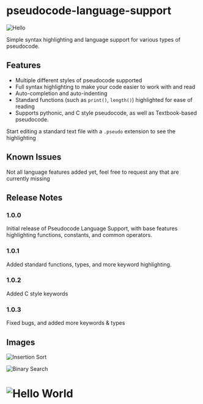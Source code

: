 # pseudocode-language-support

![Hello](https://github.com/joelbeedle/pseudocode-vscode/blob/main/img/hello_world_gif.gif?raw=true)

Simple syntax highlighting and language support for various types of pseudocode.

## Features

- Multiple different styles of pseudocode supported
- Full syntax highlighting to make your code easier to work with and read
- Auto-completion and auto-indenting
- Standard functions (such as `print()`, `length()`) highlighted for ease of reading
- Supports pythonic, and C style pseudocode, as well as Textbook-based pseudocode.

Start editing a standard text file with a `.pseudo` extension to see the highlighting

## Known Issues

Not all language features added yet, feel free to request any that are currently missing

## Release Notes

### 1.0.0

Initial release of Pseudocode Language Support, with base features highlighting functions, constants, and common operators.

### 1.0.1

Added standard functions, types, and more keyword highlighting.

### 1.0.2

Added C style keywords

### 1.0.3

Fixed bugs, and added more keywords & types

## Images

![Insertion Sort](https://github.com/joelbeedle/pseudocode-vscode/blob/main/img/insertion_sort.png?raw=true)

![Binary Search](https://github.com/joelbeedle/pseudocode-vscode/blob/main/img/binary_search.png?raw=true)

![Hello World](https://github.com/joelbeedle/pseudocode-vscode/blob/main/img/hello_world.png?raw=true)
=======
